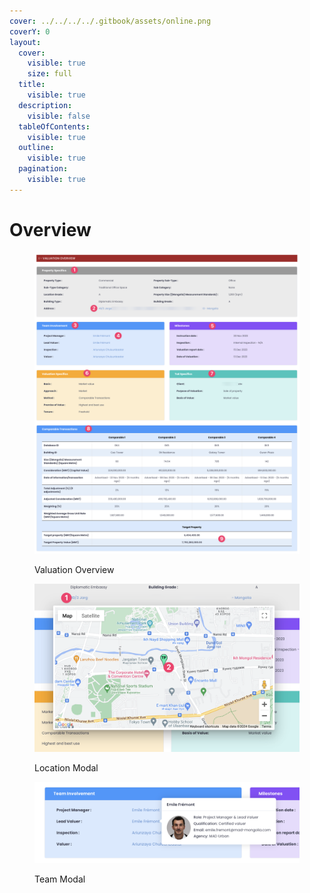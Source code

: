 ```yaml
---
cover: ../../../../.gitbook/assets/online.png
coverY: 0
layout:
  cover:
    visible: true
    size: full
  title:
    visible: true
  description:
    visible: false
  tableOfContents:
    visible: true
  outline:
    visible: true
  pagination:
    visible: true
---
```


# Overview

<figure><img src="../../../../.gitbook/assets/CleanShot 2024-06-02 at 10.07.07@2x.png" alt=""><figcaption><p>Valuation Overview</p></figcaption></figure>

<figure><img src="../../../../.gitbook/assets/CleanShot 2024-06-02 at 10.12.12@2x.png" alt=""><figcaption><p>Location Modal</p></figcaption></figure>

<figure><img src="../../../../.gitbook/assets/CleanShot 2024-06-02 at 10.14.00@2x.png" alt=""><figcaption><p>Team Modal</p></figcaption></figure>

